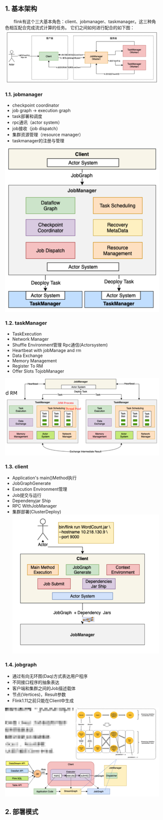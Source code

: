 ## 1. 基本架构
&emsp;&emsp;flink有这个三大基本角色：client、jobmanager、taskmanager。这三种角色相互配合完成流式计算的任务。 它们之间如何进行配合的如下图：    
![](flink运行基本机制.png)  
  
### 1.1. jobmanager
* checkpoint coordinator
* job graph -> execution graph
* task部署和调度
* rpc通讯（actor system）
* job接收（job dispatch）
* 集群资源管理（resource manager）
* taskmanager的注册与管理   

![](jobmanager的作用.png)  

### 1.2. taskManager
* TaskExecution
* Network Manager
* Shuffle Environment管理 Rpc通信(Actorsystem)
* Heartbeat with jobManage and rm
* Data Exchange
* Memory Management 
* Register To RM
* Offer Slots TojobManager   

![](taskmanager的作用.png)  

### 1.3. client
* Application's main()Method执行
* JobGraphGenerate
* Execution Environment管理
* Job提交与运行
* Dependenyjar Ship
* RPC WithJobManager
* 集群部署(ClusterDeploy)  
![](client的作用.png)  


### 1.4. jobgraph  
* 通过有向无环图(Daq)方式表达用户程序
* 不同接口程序的抽象表达
* 客户端和集群之间的Job描述载体
* 节点(Vertices)，Result参数
* Flink1.11之前只能在Client中生成    

![](flink-jobgraph.png)
## 2. 部署模式